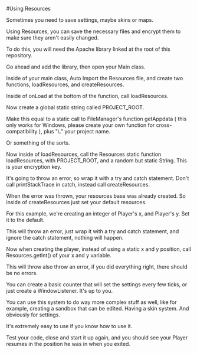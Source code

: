#Using Resources

Sometimes you need to save settings, maybe skins or maps.

Using Resources, you can save the necessary files and encrypt them to make sure they aren't easily changed.

To do this, you will need the Apache library linked at the root of this repository.

Go ahead and add the library, then open your Main class.

Inside of your main class, Auto Import the Resources file, and create two functions, loadResources, and createResources.

Inside of onLoad at the bottom of the function, call loadResources.

Now create a global static string called PROJECT_ROOT.

Make this equal to a static call to FileManager's function getAppdata ( this only works for Windows, please create your own function for cross-compatibility ), plus "\\." your project name.

Or something of the sorts.

Now inside of loadResources, call the Resources static function loadResources, with PROJECT_ROOT, and a random but static String. This is your encryption key.

It's going to throw an error, so wrap it with a try and catch statement. Don't call printStackTrace in catch, instead call createResources.

When the error was thrown, your resources base was already created. So inside of createResources just set your default resources.

For this example, we're creating an integer of Player's x, and Player's y. Set it to the default.

This will throw an error, just wrap it with a try and catch statement, and ignore the catch statement, nothing will happen.

Now when creating the player, instead of using a static x and y position, call Resources.getInt() of your x and y variable.

This will throw also throw an error, if you did everything right, there should be no errors.

You can create a basic counter that will set the settings every few ticks, or just create a WindowListener. It's up to you.

You can use this system to do way more complex stuff as well, like for example, creating a sandbox that can be edited. Having a skin system. And obviously for settings.

It's extremely easy to use if you know how to use it.

Test your code, close and start it up again, and you should see your Player resumes in the position he was in when you exited.